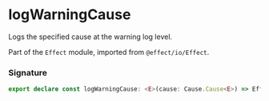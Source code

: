 # logWarningCause

Logs the specified cause at the warning log level.

Part of the `Effect` module, imported from `@effect/io/Effect`.

### Signature

```typescript
export declare const logWarningCause: <E>(cause: Cause.Cause<E>) => Effect<never, never, void>
```
